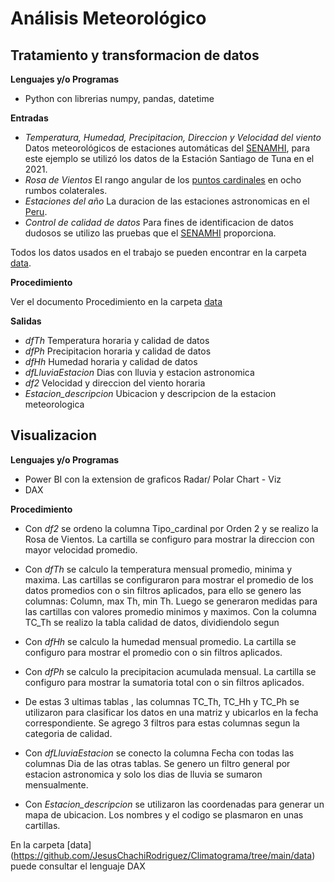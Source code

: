 # Análisis Meteorológico
## Tratamiento y transformacion de datos

**Lenguajes y/o Programas**
* Python con librerias numpy, pandas, datetime


**Entradas**
* *Temperatura, Humedad, Precipitacion, Direccion y Velocidad del viento* Datos meteorológicos de estaciones automáticas del [SENAMHI](https://www.senamhi.gob.pe/?p=estaciones), para este ejemplo se utilizó los datos de la Estación Santiago de Tuna en el 2021.
* *Rosa de Vientos* El rango angular de los [puntos cardinales](https://es.wikipedia.org/wiki/Rosa_de_los_vientos) en ocho rumbos colaterales.
* *Estaciones del año* La duracion de las estaciones astronomicas en el [Peru](https://www.gob.pe/11000-fechas-de-las-estaciones-astronomicas-en-el-peru).
* *Control de calidad de datos* Para fines de identificacion de datos dudosos se utilizo las pruebas que el [SENAMHI](https://www.senamhi.gob.pe/load/file/00711SENA-54.pdf) proporciona.

Todos los datos usados en el trabajo se pueden encontrar en la carpeta [data](https://github.com/JesusChachiRodriguez/Climatograma/tree/main/data).

**Procedimiento**

Ver el documento Procedimiento en la carpeta [data](https://github.com/JesusChachiRodriguez/Climatograma/tree/main/data)

**Salidas**
* *dfTh* Temperatura horaria y calidad de datos
* *dfPh* Precipitacion horaria y calidad de datos
* *dfHh* Humedad horaria y calidad de datos
* *dfLluviaEstacion* Dias con lluvia y estacion astronomica
* *df2* Velocidad y direccion del viento horaria 
* *Estacion_descripcion* Ubicacion y descripcion de la estacion meteorologica 

## Visualizacion

**Lenguajes y/o Programas**
* Power BI con la extension de graficos Radar/ Polar Chart - Viz
* DAX

**Procedimiento**

* Con *df2* se ordeno la columna Tipo_cardinal por Orden 2 y se realizo la Rosa de Vientos. La cartilla se configuro para mostrar la direccion con mayor velocidad promedio.

* Con *dfTh* se calculo la temperatura mensual promedio, minima y maxima. Las cartillas se configuraron para mostrar el promedio de los datos promedios con o sin filtros aplicados, para ello se genero las columnas: Column, max Th, min Th. Luego se generaron medidas para las cartillas con valores promedio minimos y maximos. Con la columna TC_Th se realizo la tabla calidad de datos, dividiendolo segun  

* Con *dfHh* se calculo la humedad mensual promedio. La cartilla se configuro para mostrar el promedio con o sin filtros aplicados.

* Con *dfPh* se calculo la precipitacion acumulada mensual. La cartilla se configuro para mostrar la sumatoria total con o sin filtros aplicados.

* De estas 3 ultimas tablas , las columnas TC_Th, TC_Hh y TC_Ph se utilizaron para clasificar los datos en una matriz y ubicarlos en  la fecha correspondiente. Se agrego 3 filtros para estas columnas segun la categoria de calidad.

* Con *dfLluviaEstacion* se conecto la columna Fecha con todas las columnas Dia de las otras tablas. Se genero un filtro general por estacion astronomica y solo los dias de lluvia se sumaron mensualmente.  

* Con *Estacion_descripcion* se utilizaron las coordenadas para generar un mapa de ubicacion. Los nombres y el codigo se plasmaron en unas cartillas.

En la carpeta [data] (https://github.com/JesusChachiRodriguez/Climatograma/tree/main/data) puede consultar el lenguaje DAX



